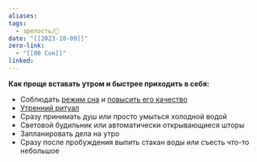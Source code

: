 ```yaml
---
aliases: 
tags:
  - зрелость/🌱
date: "[[2023-10-09]]"
zero-link:
  - "[[00 Сон]]"
linked:
---
```

**Как проще вставать утром и быстрее приходить в себя:**
- Соблюдать [режим сна](_inbox/Время%20отхода%20ко%20сну.md) и [повысить его качество](Как%20наладить%20сон?.md)
- [Утренний ритуал](knowledge/health/сон/Утренний%20ритуал.md)
- Сразу принимать душ или просто умыться холодной водой
- Световой будильник или автоматически открывающиеся шторы
- Запланировать дела на утро
- Сразу после пробуждения выпить стакан воды или съесть что-то небольшое